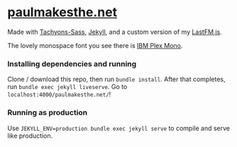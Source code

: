 # [paulmakesthe.net](https://pschfr.github.io/paulmakesthe.net/)
Made with [Tachyons-Sass](https://github.com/tachyons-css/tachyons-sass), [Jekyll](https://jekyllrb.com), and a custom version of my [LastFM.js](https://github.com/pschfr/LastFM.js).

The lovely monospace font you see there is [IBM Plex Mono](https://fonts.google.com/specimen/IBM+Plex+Mono).

### Installing dependencies and running
Clone / download this repo, then run `bundle install`. After that completes, run `bundle exec jekyll liveserve`. Go to `localhost:4000/paulmakesthe.net/`!

### Running as production
Use `JEKYLL_ENV=production bundle exec jekyll serve` to compile and serve like production.
